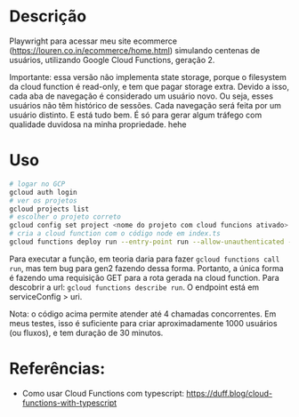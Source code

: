 # Descrição

Playwright para acessar meu site ecommerce (https://louren.co.in/ecommerce/home.html) simulando centenas de usuários,
utilizando Google Cloud Functions, geração 2.

Importante: essa versão não implementa state storage, porque o filesystem da cloud function é read-only, e tem que
pagar storage extra. Devido a isso, cada aba de navegação é considerado um usuário novo. Ou seja, esses usuários
não têm histórico de sessões. Cada navegação será feita por um usuário distinto. E está tudo bem. É só para gerar
algum tráfego com qualidade duvidosa na minha propriedade. hehe


# Uso

```bash
# logar no GCP
gcloud auth login
# ver os projetos
gcloud projects list
# escolher o projeto correto
gcloud config set project <nome do projeto com cloud funcions ativado>
# cria a cloud function com o código node em index.ts
gcloud functions deploy run --entry-point run --allow-unauthenticated --trigger-http --runtime nodejs16 --memory=1G --region=us-central1 --max-instances=10 --timeout=3600 --gen2
```

Para executar a função, em teoria daria para fazer `gcloud functions call run`, mas tem bug para gen2 fazendo dessa forma.
Portanto, a única forma é fazendo uma requisição GET para a rota gerada na cloud function. Para descobrir a url: `gcloud functions describe run`.
O endpoint está em serviceConfig > uri.


Nota: o código acima permite atender até 4 chamadas concorrentes. Em meus testes, isso é suficiente para criar
aproximadamente 1000 usuários (ou fluxos), e tem duração de 30 minutos.


# Referências:

- Como usar Cloud Functions com typescript: https://duff.blog/cloud-functions-with-typescript